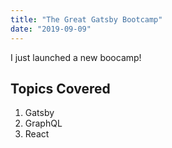 ```yaml
---
title: "The Great Gatsby Bootcamp"
date: "2019-09-09"
---
```


I just launched a new boocamp!

## Topics Covered

1. Gatsby
2. GraphQL
3. React
